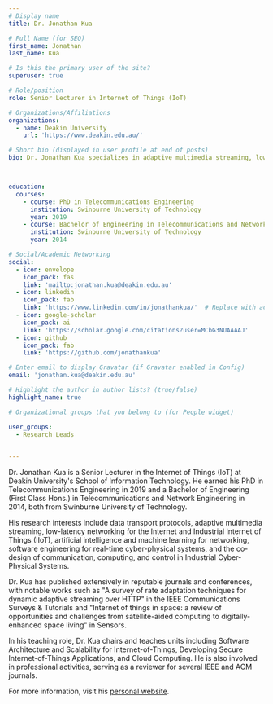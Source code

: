 ```yaml
---
# Display name
title: Dr. Jonathan Kua

# Full Name (for SEO)
first_name: Jonathan
last_name: Kua

# Is this the primary user of the site?
superuser: true

# Role/position
role: Senior Lecturer in Internet of Things (IoT)

# Organizations/Affiliations
organizations:
  - name: Deakin University
    url: 'https://www.deakin.edu.au/'

# Short bio (displayed in user profile at end of posts)
bio: Dr. Jonathan Kua specializes in adaptive multimedia streaming, low-latency networking for IoT, and AI applications in networking.



education:
  courses:
    - course: PhD in Telecommunications Engineering
      institution: Swinburne University of Technology
      year: 2019
    - course: Bachelor of Engineering in Telecommunications and Network Engineering (First Class Hons.)
      institution: Swinburne University of Technology
      year: 2014

# Social/Academic Networking
social:
  - icon: envelope
    icon_pack: fas
    link: 'mailto:jonathan.kua@deakin.edu.au'
  - icon: linkedin
    icon_pack: fab
    link: 'https://www.linkedin.com/in/jonathankua/'  # Replace with actual LinkedIn URL
  - icon: google-scholar
    icon_pack: ai
    link: 'https://scholar.google.com/citations?user=MCbG3NUAAAAJ'
  - icon: github
    icon_pack: fab
    link: 'https://github.com/jonathankua'

# Enter email to display Gravatar (if Gravatar enabled in Config)
email: 'jonathan.kua@deakin.edu.au'

# Highlight the author in author lists? (true/false)
highlight_name: true

# Organizational groups that you belong to (for People widget)

user_groups:
  - Research Leads
  

---
```


Dr. Jonathan Kua is a Senior Lecturer in the Internet of Things (IoT) at Deakin University's School of Information Technology. He earned his PhD in Telecommunications Engineering in 2019 and a Bachelor of Engineering (First Class Hons.) in Telecommunications and Network Engineering in 2014, both from Swinburne University of Technology.

His research interests include data transport protocols, adaptive multimedia streaming, low-latency networking for the Internet and Industrial Internet of Things (IIoT), artificial intelligence and machine learning for networking, software engineering for real-time cyber-physical systems, and the co-design of communication, computing, and control in Industrial Cyber-Physical Systems.

Dr. Kua has published extensively in reputable journals and conferences, with notable works such as "A survey of rate adaptation techniques for dynamic adaptive streaming over HTTP" in the IEEE Communications Surveys & Tutorials and "Internet of things in space: a review of opportunities and challenges from satellite-aided computing to digitally-enhanced space living" in Sensors.

In his teaching role, Dr. Kua chairs and teaches units including Software Architecture and Scalability for Internet-of-Things, Developing Secure Internet-of-Things Applications, and Cloud Computing. He is also involved in professional activities, serving as a reviewer for several IEEE and ACM journals.

For more information, visit his [personal website](https://jonathankua.github.io/).

